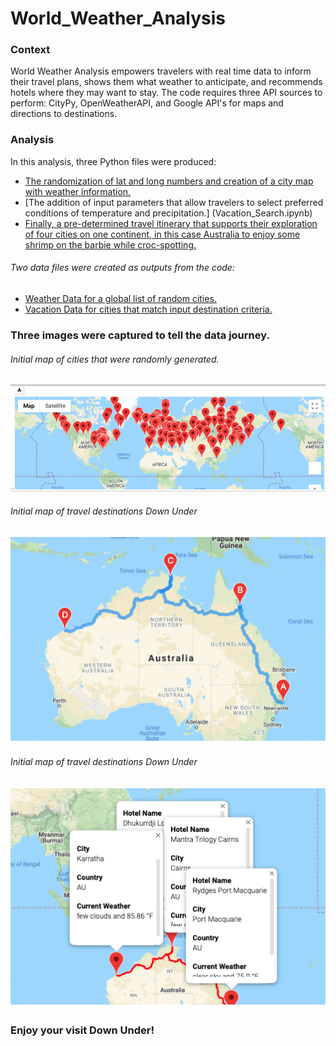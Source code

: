# World_Weather_Analysis

### Context
World Weather Analysis empowers travelers with real time data to inform their travel plans, shows them what weather to anticipate, and recommends hotels where they may want to stay.  The code requires three API sources to perform: CityPy, OpenWeatherAPI, and Google API's for maps and directions to destinations. 

### Analysis

In this analysis, three Python files were produced: 
* [The randomization of lat and long numbers and creation of a city map with weather information.](Weather_Database.ipynb)
* [The addition of input parameters that allow travelers to select preferred conditions of temperature and precipitation.] (Vacation_Search.ipynb)
* [Finally, a pre-determined travel itinerary that supports their exploration of four cities on one continent, in this case Australia to enjoy some shrimp on the barbie while croc-spotting.](Vacation_Itinerary.ipynb)

###### Two data files were created as outputs from the code: 
* [Weather Data for a global list of random cities.](data/WeatherPy_challenge.csv)
* [Vacation Data for cities that match input destination criteria.](data/WeatherPy_vacation.csv)

### Three images were captured to tell the data journey.

###### Initial map of cities that were randomly generated.
![Random cities](image/WeatherPy_vacation_map.png)

###### Initial map of travel destinations Down Under
![Down Under](image/WeatherPy_travel_map.png)

###### Initial map of travel destinations Down Under
![Down Under by City](image/WeatherPy_travel_map_markers.png)

### Enjoy your visit Down Under!

